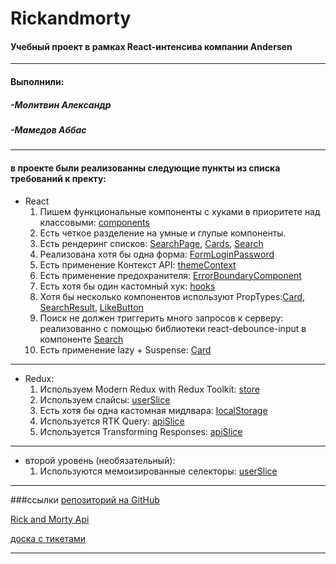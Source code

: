 # Rickandmorty

#### Учебный проект в рамках React-интенсива компании Andersen

---

#### Выполнили:

##### -Молитвин Александр

##### -Мамедов Аббас

---

#### в проекте были реализованны следующие пункты из списка требований к пректу:

- React
  1.  Пишем функциональные компоненты c хуками в приоритете над классовыми: [components](https://github.com/sanicDogg/Rickandmorty/tree/main/src/components)
  2.  Есть четкое разделение на умные и глупые компоненты.
  3.  Есть рендеринг списков: [SearchPage](https://github.com/sanicDogg/Rickandmorty/blob/main/src/pages/SearchPage/SearchPage.jsx), [Cards](https://github.com/sanicDogg/Rickandmorty/blob/main/src/components/Cards/Cards.jsx), [Search](https://github.com/sanicDogg/Rickandmorty/blob/main/src/components/Search/Search.jsx)
  4.  Реализована хотя бы одна форма: [FormLoginPassword](https://github.com/sanicDogg/Rickandmorty/blob/main/src/components/FormLoginPassword/FormLoginPassword.jsx)
  5.  Есть применение Контекст API: [themeContext](https://github.com/sanicDogg/Rickandmorty/blob/main/src/app/themeContext.js)
  6.  Есть применение предохранителя: [ErrorBoundaryComponent](https://github.com/sanicDogg/Rickandmorty/tree/main/src/components/ErrorBoundaryComponent)
  7.  Есть хотя бы один кастомный хук: [hooks](https://github.com/sanicDogg/Rickandmorty/tree/main/src/hooks)
  8.  Хотя бы несколько компонентов используют PropTypes:[Card](https://github.com/sanicDogg/Rickandmorty/blob/main/src/components/Card/Card.jsx), [SearchResult](https://github.com/sanicDogg/Rickandmorty/blob/main/src/components/SearchResult/SearchResult.jsx), [LikeButton](https://github.com/sanicDogg/Rickandmorty/blob/main/src/components/LikeButton/LikeButton.jsx)
  9.  Поиск не должен триггерить много запросов к серверу: реализованно с помощью библиотеки react-debounce-input в компоненте [Search](https://github.com/sanicDogg/Rickandmorty/blob/main/src/components/Search/Search.jsx)
  10. Есть применение lazy + Suspense: [Card](https://github.com/sanicDogg/Rickandmorty/blob/main/src/components/Card/Card.jsx)

---

- Redux:
  1.  Используем Modern Redux with Redux Toolkit: [store](https://github.com/sanicDogg/Rickandmorty/blob/main/src/app/store.js)
  2.  Используем слайсы: [userSlice](https://github.com/sanicDogg/Rickandmorty/blob/main/src/features/user/userSlice.js)
  3.  Есть хотя бы одна кастомная мидлвара: [localStorage](https://github.com/sanicDogg/Rickandmorty/tree/main/src/features/midlewares/localStorage)
  4.  Используется RTK Query: [apiSlice](https://github.com/sanicDogg/Rickandmorty/blob/main/src/features/api/apiSlice.js)
  5.  Используется Transforming Responses: [apiSlice](https://github.com/sanicDogg/Rickandmorty/blob/main/src/features/api/apiSlice.js)

---

- второй уровень (необязательный):
  1.  Используются мемоизированные селекторы: [userSlice](https://github.com/sanicDogg/Rickandmorty/blob/main/src/features/user/userSlice.js)

---

###ссылки
[репозиторий на GitHub](https://github.com/sanicDogg/Rickandmorty)

[Rick and Morty Api](https://rickandmortyapi.com/)

[доска с тикетами](https://trello.com/b/4vl4n61W/%D1%83%D1%87%D0%B5%D0%B1%D0%BD%D1%8B%D0%B9-%D0%BF%D1%80%D0%BE%D0%B5%D0%BA%D1%82)

---
